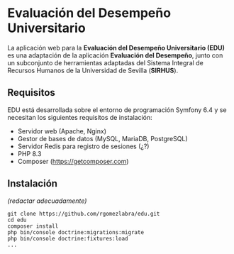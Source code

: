 # Evaluación del Desempeño Universitario

La aplicación web para la **Evaluación del Desempeño Universitario (EDU)** es una adaptación de la aplicación
**Evaluación del Desempeño**, junto con un subconjunto de herramientas adaptadas del Sistema Integral de Recursos
Humanos de la Universidad de Sevilla (**SIRHUS**).

## Requisitos

EDU está desarrollada sobre el entorno de programación Symfony 6.4 y se necesitan los siguientes requisitos de
instalación:
* Servidor web (Apache, Nginx)
* Gestor de bases de datos (MySQL, MariaDB, PostgreSQL)
* Servidor Redis para registro de sesiones (¿?)
* PHP 8.3
* Composer (https://getcomposer.com)

## Instalación

*(redactar adecuadamente)*

    git clone https://github.com/rgomezlabra/edu.git
    cd edu
    composer install
    php bin/console doctrine:migrations:migrate
    php bin/console doctrine:fixtures:load
    ...
